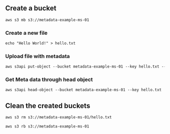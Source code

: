 ## Create a bucket

```md
aws s3 mb s3://metadata-example-ms-01
```

### Create a new file

```md
echo "Hello World!" > hello.txt
```


### Upload file with metadata

```md
aws s3api put-object --bucket metadata-example-ms-01 --key hello.txt --body hello.txt --metadata Universe=world
```


### Get Meta data through head object 

```md
aws s3api head-object --bucket metadata-example-ms-01 --key hello.txt
```

## Clean the created buckets

```md
aws s3 rm s3://metadata-example-ms-01/hello.txt

aws s3 rb s3://metadata-example-ms-01
```